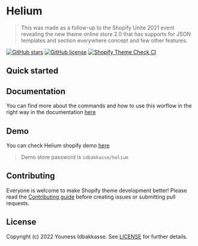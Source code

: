# Helium 

> This was made as a follow-up to the Shopify Unite 2021 event revealing the new theme online store 2.0 that has supports for JSON templates and section everywhere concept and few other features.

[![GitHub stars](https://img.shields.io/github/stars/idbakkasse/helium)](https://GitHub.com/idbakkasse/helium/stargazers/)
[![GitHub license](https://img.shields.io/github/license/idbakkasse/helium)](https://github.com/idbakkasse/helium/blob/master/LICENSE)
[![Shopify Theme Check CI](https://github.com/idbakkasse/helium/actions/workflows/theme-check.yml/badge.svg)](https://github.com/idbakkasse/helium/actions/workflows/theme-check.yml)


## Quick started


## Documentation

You can find more about the commands and how to use this worflow in the right way in the documentation [here](https://helium.idbakkasse.com)

## Demo 

You can check Helium shopify demo [here](https://idbakkasse-helium.myshopify.com)

> Demo store password is `idbakkasse/helium`

## Contributing

Everyone is welcome to make Shopify theme development better! Please read the [Contributing guide](.github/CONTRIBUTING.md) before creating issues or submitting pull requests.

## License

Copyright (c) 2022 Youness Idbakkasse. See [LICENSE](.github/LICENSE) for further details.